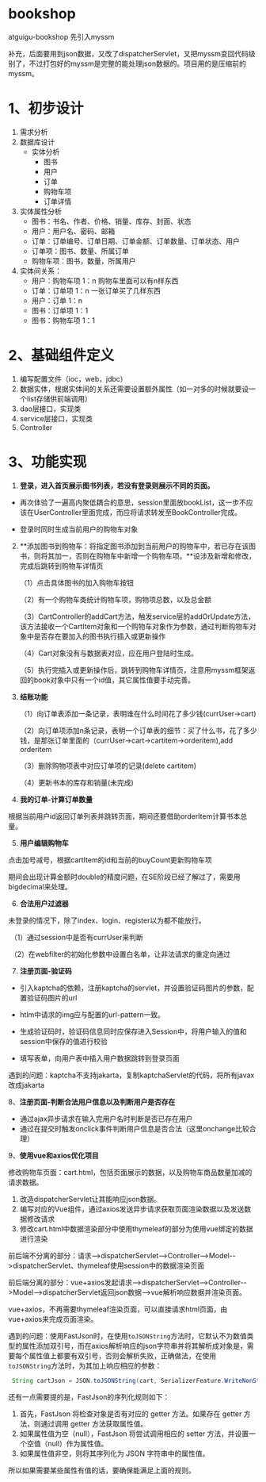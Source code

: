 # bookshop
atguigu-bookshop
先引入myssm

补充，后面要用到json数据，又改了dispatcherServlet，又把myssm变回代码级别了，不过打包好的myssm是完整的能处理json数据的。项目用的是压缩前的myssm。

# 1、初步设计

1. 需求分析
2. 数据库设计
   - 实体分析
     - 图书
     - 用户
     - 订单
     - 购物车项
     - 订单详情
3. 实体属性分析
   - 图书：书名、作者、价格、销量、库存、封面、状态
   - 用户：用户名、密码、邮箱
   - 订单：订单编号、订单日期、订单金额、订单数量、订单状态、用户
   - 订单项：图书、数量、所属订单
   - 购物车项：图书，数量，所属用户
4. 实体间关系：
   - 用户：购物车项 1：n     购物车里面可以有n样东西
   - 订单：订单项 1：n     一张订单买了几样东西
   - 用户：订单 1：n
   - 图书：订单项 1：1
   - 图书：购物车项 1：1



# 2、基础组件定义

1. 编写配置文件（ioc，web，jdbc）
2. 数据实体，根据实体间的关系还需要设置额外属性（如一对多的时候就要设一个list存储供前端调用）
3. dao层接口，实现类
4. service层接口，实现类
5. Controller



# 3、功能实现

1. **登录，进入首页展示图书列表，若没有登录则展示不同的页面。**

- 再次体验了一遍高内聚低耦合的意思，session里面放bookList，这一步不应该在UserController里面完成，而应将请求转发至BookController完成。

- 登录时同时生成当前用户的购物车对象



2. **添加图书到购物车：将指定图书添加到当前用户的购物车中，若已存在该图书，则将其加一，否则在购物车中新增一个购物车项。**设涉及新增和修改，完成后跳转到购物车详情页

   （1）点击具体图书的加入购物车按钮

   （2）有一个购物车类统计购物车项，购物项总数，以及总金额

   （3）CartController的addCart方法，触发service层的addOrUpdate方法，该方法接收一个CartItem对象和一个购物车对象作为参数，通过判断购物车对象中是否存在要加入的图书执行插入或更新操作

   （4）Cart对象没有与数据表对应，应在用户登陆时生成。

   （5）执行完插入或更新操作后，跳转到购物车详情页，注意用myssm框架返回的book对象中只有一个id值，其它属性值要手动完善。



3. **结账功能**

   （1）向订单表添加一条记录，表明谁在什么时间花了多少钱(currUser->cart)

   （2）向订单项添加n条记录，表明一个订单表的细节：买了什么书，花了多少钱，是那张订单里面的（currUser->cart->cartitem->orderitem),add orderitem

   （3）删除购物项表中对应订单项的记录(delete cartitem)

   （4）更新书本的库存和销量(未完成)



4. **我的订单-计算订单数量**

根据当前用户id返回订单列表并跳转页面，期间还要借助orderItem计算书本总量。



5. **用户编辑购物车**

点击加号减号，根据cartItem的id和当前的buyCount更新购物车项

期间会出现计算金额时double的精度问题，在SE阶段已经了解过了，需要用bigdecimal来处理。



6. **合法用户过滤器**

未登录的情况下，除了index、login、register以为都不能放行。

​	（1）通过session中是否有currUser来判断

​	（2）在webfilter的初始化参数中设置白名单，让非法请求的重定向通过



7. **注册页面-验证码**

- 引入kaptcha的依赖，注册kaptcha的servlet，并设置验证码图片的参数，配置验证码图片的url

- htlm中请求的img应与配置的url-pattern一致。

- 生成验证码时，验证码信息同时应保存进入Session中，将用户输入的值和session中保存的值进行校验

- 填写表单，向用户表中插入用户数据跳转到登录页面

遇到的问题：kaptcha不支持jakarta，复制kaptchaServlet的代码，将所有javax改成jakarta



8、**注册页面-判断合法用户信息以及判断用户是否存在**

- 通过ajax异步请求在输入完用户名时判断是否已存在用户
- 通过在提交时触发onclick事件判断用户信息是否合法（这里onchange比较合理）



9、**使用vue和axios优化项目**

修改购物车页面：cart.html，包括页面展示的数据，以及购物车商品数量加减的请求数据。

1. 改造dispatcherServlet让其能响应json数据。
2. 编写对应的Vue组件，通过axios发送异步请求获取页面渲染数据以及发送数据修改请求
3. 修改cart.html中数据渲染部分中使用thymeleaf的部分为使用vue绑定的数据进行渲染



前后端不分离的部分：请求-->dispatcherServlet-->Controller-->Model-->dispatcherServlet、thymeleaf使用session中的数据渲染页面

前后端分离的部分：vue+axios发起请求-->dispatcherServlet-->Controller-->Model-->dispatcherServlet返回json数据-->vue解析响应数据并渲染页面。

vue+axios，不再需要thymeleaf渲染页面，可以直接请求html页面，由vue+axios来完成页面渲染。



遇到的问题：使用FastJson时，在使用`toJSONString`方法时，它默认不为数值类型的属性添加双引号，而在axios解析响应的json字符串并将其解析成对象是，需要每个属性值上都要有双引号，否则会解析失败，正确做法，在使用`toJSONString`方法时，为其加上响应相应的参数：

```java
 String cartJson = JSON.toJSONString(cart, SerializerFeature.WriteNonStringKeyAsString);
```

还有一点需要提的是，FastJson的序列化规则如下：

1. 首先，FastJson 将检查对象是否有对应的 getter 方法。如果存在 getter 方法，则通过调用 getter 方法获取属性值。
2. 如果属性值为空（null），FastJson 将尝试调用相应的 setter 方法，并设置一个空值（null）作为属性值。
3. 如果属性值非空，则将其序列化为 JSON 字符串中的属性值。

所以如果需要某些属性有值的话，要确保能满足上面的规则。
